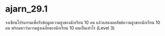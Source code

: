 # ajarn_29.1
จงเขียนโปรแกรมเพื่อรับข้อมูลความสูงของนักเรียน 10 คน แล้วแสดงผลลัพธ์ความสูงของนักเรียน 10 คน พร้อมหาว่าความสูงเฉลี่ยของนักเรียน 10 คนเป็นเท่าไร (Level 3)
